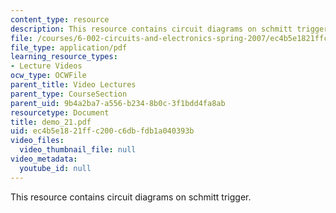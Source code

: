 ```yaml
---
content_type: resource
description: This resource contains circuit diagrams on schmitt trigger.
file: /courses/6-002-circuits-and-electronics-spring-2007/ec4b5e1821ffc200c6dbfdb1a040393b_demo_21.pdf
file_type: application/pdf
learning_resource_types:
- Lecture Videos
ocw_type: OCWFile
parent_title: Video Lectures
parent_type: CourseSection
parent_uid: 9b4a2ba7-a556-b234-8b0c-3f1bdd4fa8ab
resourcetype: Document
title: demo_21.pdf
uid: ec4b5e18-21ff-c200-c6db-fdb1a040393b
video_files:
  video_thumbnail_file: null
video_metadata:
  youtube_id: null
---
```

This resource contains circuit diagrams on schmitt trigger.

